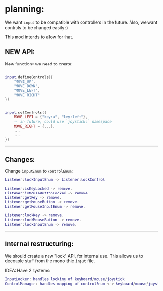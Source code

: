 
# planning:

We want `input` to be compatible with controllers in the future.
Also, we want controls to be changed easily :)

This mod intends to allow for that.


## NEW API:
New functions we need to create:
```lua

input.defineControls({
    "MOVE_UP",
    "MOVE_DOWN",
    "MOVE_LEFT",
    "MOVE_RIGHT"
})


input.setControls({
    MOVE_LEFT = {"key:a", "key:left"},
    -- in future, could use `joystick:` namespace
    MOVE_RIGHT = {...},
    ...
    ...
})
```

---


## Changes:
Change `inputEnum` to `controlEnum`:
```lua
Listener:lockInputEnum -> Listener:lockControl

Listener:isKeyLocked -> remove.
Listener:isMouseButtonLocked -> remove.
Listener:getKey -> remove.
Listener:getMouseButton -> remove.
Listener:getMouseInputEnum -> remove.

Listener:lockKey -> remove.
Listener:lockMouseButton -> remove.
Listener:lockInputEnum -> remove.

```

---

## Internal restructuring:
We should create a new "lock" API, for internal use.
This allows us to decouple stuff from the monolithic `input` file.

IDEA:
Have 2 systems:
```lua
InputLocker: handles locking of keyboard/mouse/joystick
ControlManager: handles mapping of controlEnum <-> keyboard/mouse/joystick
```


